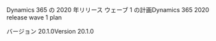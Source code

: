 <!-- This file contains localizable strings used in generating the custom PDF. Do not use as an include file in any web content. -->
<!-- strings for PDF page header -->

<span data-ttu-id="f7067-101">Dynamics 365 の 2020 年リリース ウェーブ 1 の計画</span><span class="sxs-lookup"><span data-stu-id="f7067-101">Dynamics 365 2020 release wave 1 plan</span></span>

<span data-ttu-id="f7067-102">バージョン 20.1.0</span><span class="sxs-lookup"><span data-stu-id="f7067-102">Version 20.1.0</span></span>

